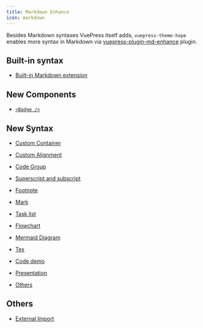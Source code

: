 ```yaml
---
title: Markdown Enhance
icon: markdown
---
```


Besides Markdown syntaxes VuePress itself adds, `vuepress-theme-hope` enables more syntax in Markdown via [vuepress-plugin-md-enhance][md-enhance] plugin.

<!-- more -->

## Built-in syntax

- [Built-in Markdown extension](../../cookbook/vuepress/markdown.md)

## New Components

- [`<Badge />`](components.md#badge)

## New Syntax

- [Custom Container](container.md)

- [Custom Alignment](align.md)

- [Code Group](code-group.md)

- [Superscript and subscript](sup-sub.md)

- [Footnote](footnote.md)

- [Mark](mark.md)

- [Task list](tasklist.md)

- [Flowchart](flowchart.md)

- [Mermaid Diagram](mermaid.md)

- [Tex](tex.md)

- [Code demo](demo.md)

- [Presentation](presentation.md)

- [Others](others.md)

## Others

- [External Import](external.md)

[md-enhance]: https://vuepress-theme-hope.github.io/v2/md-enhance/
